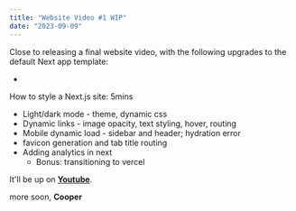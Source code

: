 ```yaml
---
title: "Website Video #1 WIP"
date: "2023-09-09"
---
```


Close to releasing a final website video, with the following
upgrades to the default Next app template:

-

How to style a Next.js site: 5mins

- Light/dark mode - theme, dynamic css
- Dynamic links - image opacity, text styling, hover, routing
- Mobile dynamic load - sidebar and header; hydration error
- favicon generation and tab title routing
- Adding analytics in next
  - Bonus: transitioning to vercel

It'll be up on **[Youtube](https://www.youtube.com/@cooperability)**.

more soon,
**Cooper**
